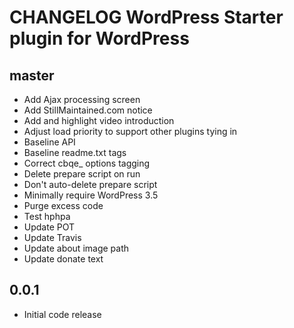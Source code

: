 # CHANGELOG WordPress Starter plugin for WordPress

## master
* Add Ajax processing screen
* Add StillMaintained.com notice
* Add and highlight video introduction
* Adjust load priority to support other plugins tying in
* Baseline API
* Baseline readme.txt tags
* Correct cbqe_ options tagging
* Delete prepare script on run
* Don't auto-delete prepare script
* Minimally require WordPress 3.5
* Purge excess code
* Test hphpa
* Update POT
* Update Travis
* Update about image path
* Update donate text

## 0.0.1
* Initial code release 